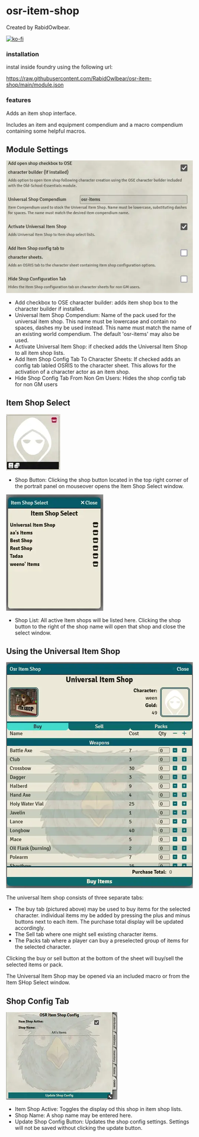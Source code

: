 # osr-item-shop

Created by RabidOwlbear.

[![ko-fi](https://ko-fi.com/img/githubbutton_sm.svg)](https://ko-fi.com/J3J1BW12R)

### installation

instal inside foundry using the following url:

https://raw.githubusercontent.com/RabidOwlbear/osr-item-shop/main/module.json

### features

Adds an item shop interface.

Includes an item and equipment compendium and a macro compendium containing some helpful macros.

## Module Settings
![settings](./img/doc/005.webp)

- Add checkbox to OSE character builder: adds item shop box to the character builder if installed.
- Universal Item Shop Compendium: Name of the pack used for the universal item shop. This name must be lowercase and contain no spaces, dashes my be used instead. This name must match the name of an existing world compendium. The default 'osr-items' may also be used.
- Activate Universal Item Shop: if checked adds the Universal Item Shop to all item shop lists.
- Add Item Shop Config Tab To Character Sheets: If checked adds an config tab labled OSRIS to the character sheet. This allows for the activation of a character actor as an item shop.
- Hide Shop Config Tab From Non Gm Users: Hides the shop config tab for non GM users

## Item Shop Select
![shop button](./img/doc/001.webp)
- Shop Button: Clicking the shop button located in the top right corner of the portrait panel on mouseover opens the Item Shop Select window.

![shop select](./img/doc/002.webp)
 - Shop List: All active Item shops will be listed here. Clicking the shop button to the right of the shop name will open that shop and close the select window.
 
## Using the Universal Item Shop
![universal shop](./img/doc/003.webp)

The universal Item shop consists of three separate tabs:

- The buy tab (pictured above) may be used to buy items for the selected character. individual items my be added by pressing the plus and minus buttons next to each item. The purchase total display will be updated accordingly.
- The Sell tab where one might sell existing character items.
- The Packs tab where a player can buy a preselected group of items for the selected character.

Clicking the buy or sell button at the bottom of the sheet will buy/sell the selected items or pack.

The Universal Item Shop may be opened via an included macro or from the Item SHop Select window.

## Shop Config Tab
![shop config](./img/doc/004.webp)

- Item Shop Active: Toggles the display od this shop in item shop lists.
- Shop Name: A shop name may be entered here. 
- Update Shop Config Button: Updates the shop config settings. Settings will not be saved without clicking the update button.


